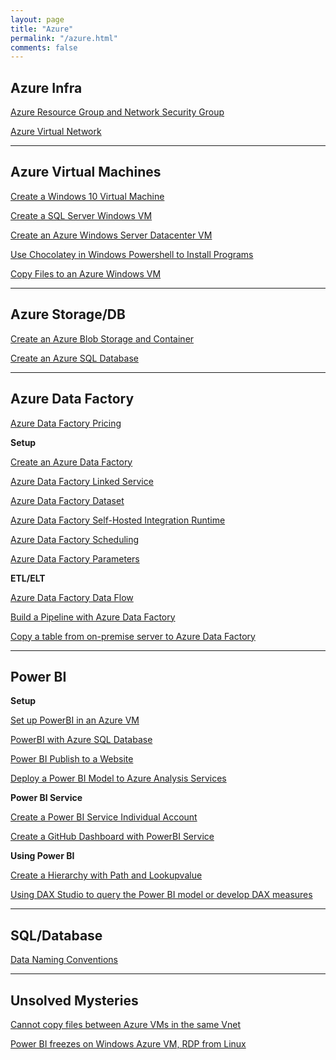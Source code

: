 ```yaml
---
layout: page
title: "Azure"
permalink: "/azure.html"
comments: false
---
```


## Azure Infra

[Azure Resource Group and Network Security Group](../azure-rg-nsg/)

[Azure Virtual Network](../azure-virtual-network/)

***

## Azure Virtual Machines

[Create a Windows 10 Virtual Machine](../create-windows10-vm-azure/)

[Create a SQL Server Windows VM](../azure-sql-server-vm/)

[Create an Azure Windows Server Datacenter VM](../azure-windows-server-datacenter-vm/)

[Use Chocolatey in Windows Powershell to Install Programs](../chocolatey-windows-powershell-install-programs/)

[Copy Files to an Azure Windows VM](../copy-files-azure-windows-vm/)

***

## Azure Storage/DB

[Create an Azure Blob Storage and Container](../azure-blob-storage-container/)

[Create an Azure SQL Database](../azure-sql-database/)

***

## Azure Data Factory

[Azure Data Factory Pricing](../azure-data-factory-pricing/)

**Setup**

[Create an Azure Data Factory](../create-azure-data-factory/)

[Azure Data Factory Linked Service](../azure-data-factory-linked-service/)

[Azure Data Factory Dataset](../azure-data-factory-dataset/)

[Azure Data Factory Self-Hosted Integration Runtime](../azure-adf-self-hosted-integration-runtime/)

[Azure Data Factory Scheduling](../azure-data-factory-scheduling/)

[Azure Data Factory Parameters](../azure-data-factory-parameters/)

**ETL/ELT**

[Azure Data Factory Data Flow](../azure-data-factory-dataflow/)

[Build a Pipeline with Azure Data Factory](../data-pipeline-azure-data-factory/)

[Copy a table from on-premise server to Azure Data Factory](../azure-data-factory-copy-table-from-onprem/)

***

## Power BI

**Setup**

[Set up PowerBI in an Azure VM](../setup-powerbi-in-azure-vm/)

[PowerBI with Azure SQL Database](../powerbi-azure-sql-database/)

[Power BI Publish to a Website](../powerbi-publish-to-website/)

[Deploy a Power BI Model to Azure Analysis Services](../deploy-powerbi-model-azure-analysis-services/)

**Power BI Service**

[Create a Power BI Service Individual Account](../create-powerbi-service-individual-account/)

[Create a GitHub Dashboard with PowerBI Service](../powerbi-service-github-dashboard/)

**Using Power BI**

[Create a Hierarchy with Path and Lookupvalue](../powerbi-lookupvalue-hierarchy/)

[Using DAX Studio to query the Power BI model or develop DAX measures](../dax-studio-powerbi/)

***

## SQL/Database

[Data Naming Conventions](../data-naming-conventions/)

***

## Unsolved Mysteries

[Cannot copy files between Azure VMs in the same Vnet](../azure-copy-files-between-vms/)

[Power BI freezes on Windows Azure VM, RDP from Linux](../powerbi-freezes-azure-vm-windows/)